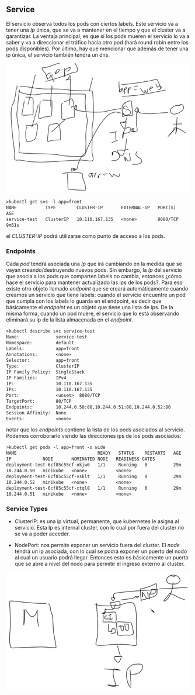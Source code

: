 ## Service

El servicio observa todos los pods con ciertos labels. Este servicio va a tener una _Ip_ única, que se va a mantener en
el tiempo y que el cluster va a garantizar. La ventaja principal, es que si los pods mueren el servicio lo va a saber y
va a direccionar el tráfico hacia otro pod (hará round robin entre los pods disponibles). Por último, hay que mencionar
que además de tener una ip única, el servicio también tendrá un dns.

![service](https://github.com/jorgejcabrera/Kubernetes/blob/main/6-Service/img/basic.png)

```shell
>kubectl get svc -l app=front
NAME           TYPE        CLUSTER-IP       EXTERNAL-IP   PORT(S)    AGE
service-test   ClusterIP   10.110.167.135   <none>        8080/TCP   9m51s
```

el _CLUSTER-IP_ podrá utilizarse como punto de acceso a los pods.

### Endpoints

Cada _pod_ tendrá asociada una _Ip_ que irá cambiando en la medida que se vayan creando/destruyendo nuevos pods. Sin
embargo, la _Ip_ del servicio que asocia a los pods que comparten labels no cambia, entonces ¿cómo hace el servicio para
mantener actualizado las ips de los pods?. Para eso existe otro objeto llamado _endpoint_ que se creará automáticamente
cuando creamos un servicio que tiene labels: cuando el servicio encuentre un pod que cumpla con los labels lo guarda en
el endpoint, es decir que básicamente el _endpoint_ es un objeto que tiene una lista de ips. De la misma forma, cuando
un pod muere, el servicio que lo está observando eliminará su ip de la lista almacenada en el _endpoint_.

```shell
>kubectl describe svc service-test
Name:              service-test
Namespace:         default
Labels:            app=front
Annotations:       <none>
Selector:          app=front
Type:              ClusterIP
IP Family Policy:  SingleStack
IP Families:       IPv4
IP:                10.110.167.135
IPs:               10.110.167.135
Port:              <unset>  8080/TCP
TargetPort:        80/TCP
Endpoints:         10.244.0.50:80,10.244.0.51:80,10.244.0.52:80
Session Affinity:  None
Events:            <none>
```

notar que los _endpoints_ contiene la lista de los pods asociados al servicio. Podemos corroborarlo viendo las
direcciones ips de los pods asociados:

```shell
>kubectl get pods -l app=front -o wide
NAME                               READY   STATUS    RESTARTS   AGE   IP            NODE       NOMINATED NODE   READINESS GATES
deployment-test-6cf85c55cf-nkjw6   1/1     Running   0          29m   10.244.0.50   minikube   <none>           <none>
deployment-test-6cf85c55cf-vsklt   1/1     Running   0          29m   10.244.0.52   minikube   <none>           <none>
deployment-test-6cf85c55cf-xtql8   1/1     Running   0          29m   10.244.0.51   minikube   <none>           <none>
```

### Service Types

- ClusterIP: es una ip virtual, permanente, que kubernetes le asigna al servicio. Esta Ip es internal cluster, con lo
  cual por fuera del cluster no se va a poder acceder.

- NodePort: nos permite exponer un servicio fuera del cluster. El _node_ tendrá un ip asociada, con lo cual se podrá
  exponer un puerto del nodo al cual un usuario podrá llegar. Entonces esto es básicamente un puerto que se abre a nivel
  del nodo para permitir el ingreso externo al cluster.

![service](https://github.com/jorgejcabrera/Kubernetes/blob/main/6-Service/img/node_port.png)

